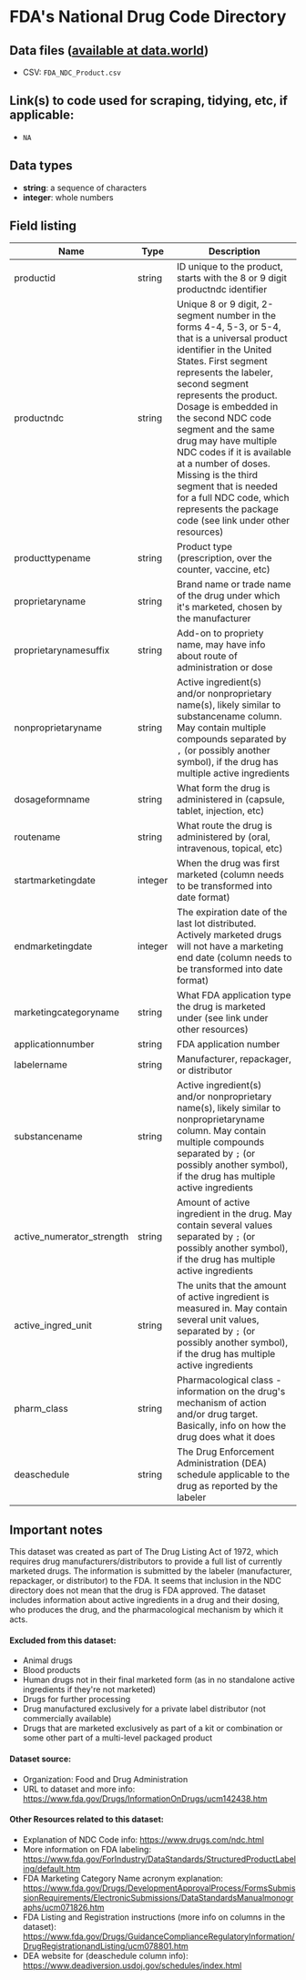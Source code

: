 # FDA's National Drug Code Directory

## Data files ([available at data.world](https://data.world/data4democracy/drug-spending))
* CSV: `FDA_NDC_Product.csv`

## Link(s) to code used for scraping, tidying, etc, if applicable:

* `NA`

## Data types
* **string**: a sequence of characters
* **integer**: whole numbers


## Field listing
|Name                       |Type     |Description|
|---------------------------|---------|-----------|
|productid                  |string   |ID unique to the product, starts with the 8 or 9 digit productndc identifier |
|productndc                 |string   |Unique 8 or 9 digit, 2-segment number in the forms 4-4, 5-3, or 5-4, that is a universal product identifier in the United States. First segment represents the labeler, second segment represents the product. Dosage is embedded in the second NDC code segment and the same drug may have multiple NDC codes if it is available at a number of doses. Missing is the third segment that is needed for a full NDC code, which represents the package code (see link under other resources) |
|producttypename            |string   |Product type (prescription, over the counter, vaccine, etc) |
|proprietaryname            |string   |Brand name or trade name of the drug under which it's marketed, chosen by the manufacturer |
|proprietarynamesuffix      |string   |Add-on to propriety name, may have info about route of administration or dose |
|nonproprietaryname         |string   |Active ingredient(s) and/or nonproprietary name(s), likely similar to substancename column. May contain multiple compounds separated by `,` (or possibly another symbol), if the drug has multiple active ingredients |
|dosageformname             |string   |What form the drug is administered in (capsule, tablet, injection, etc) |
|routename                  |string   |What route the drug is administered by (oral, intravenous, topical, etc) |
|startmarketingdate         |integer  |When the drug was first marketed (column needs to be transformed into date format) |
|endmarketingdate           |integer  |The expiration date of the last lot distributed. Actively marketed drugs will not have a marketing end date (column needs to be transformed into date format) |
|marketingcategoryname      |string   |What FDA application type the drug is marketed under (see link under other resources) |
|applicationnumber          |string   |FDA application number |
|labelername                |string   |Manufacturer, repackager, or distributor |
|substancename              |string   |Active ingredient(s) and/or nonproprietary name(s), likely similar to nonproprietaryname column. May contain multiple compounds separated by `;` (or possibly another symbol), if the drug has multiple active ingredients |
|active_numerator_strength  |string   |Amount of active ingredient in the drug. May contain several values separated by `;` (or possibly another symbol), if the drug has multiple active ingredients |
|active_ingred_unit         |string   |The units that the amount of active ingredient is measured in. May contain several unit values, separated by `;` (or possibly another symbol), if the drug has multiple active ingredients |
|pharm_class                |string   |Pharmacological class - information on the drug's mechanism of action and/or drug target. Basically, info on how the drug does what it does |
|deaschedule                |string   |The Drug Enforcement Administration (DEA) schedule applicable to the drug as reported by the labeler |


## Important notes
This dataset was created as part of The Drug Listing Act of 1972, which requires drug manufacturers/distributors to provide a full list of currently marketed drugs. The information is submitted by the labeler (manufacturer, repackager, or distributor) to the FDA. It seems that inclusion in the NDC directory does not mean that the drug is FDA approved. The dataset includes information about active ingredients in a drug and their dosing, who produces the drug, and the pharmacological mechanism by which it acts.

#### Excluded from this dataset:
* Animal drugs
* Blood products
* Human drugs not in their final marketed form (as in no standalone active ingredients if they're not marketed)
* Drugs for further processing 
* Drug manufactured exclusively for a private label distributor (not commercially available)
* Drugs that are marketed exclusively as part of a kit or combination or some other part of a multi-level packaged product


#### Dataset source:
* Organization: Food and Drug Administration
* URL to dataset and more info: https://www.fda.gov/Drugs/InformationOnDrugs/ucm142438.htm

#### Other Resources related to this dataset:
* Explanation of NDC Code info: https://www.drugs.com/ndc.html
* More information on FDA labeling: https://www.fda.gov/ForIndustry/DataStandards/StructuredProductLabeling/default.htm
* FDA Marketing Category Name acronym explanation: https://www.fda.gov/Drugs/DevelopmentApprovalProcess/FormsSubmissionRequirements/ElectronicSubmissions/DataStandardsManualmonographs/ucm071826.htm
* FDA Listing and Registration instructions (more info on columns in the dataset): https://www.fda.gov/Drugs/GuidanceComplianceRegulatoryInformation/DrugRegistrationandListing/ucm078801.htm
* DEA website for (deaschedule column info): https://www.deadiversion.usdoj.gov/schedules/index.html

